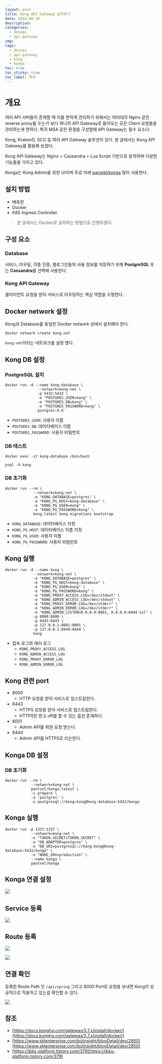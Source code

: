 ```yaml
---
layout: post
title: Kong API Gateway 설치하기
date: 2024-08-30
description: 
categories:
  - devops
  - api-gateway
img: 
tags:
  - devops
  - api-gateway
  - kong
  - konga
toc: true
toc_sticky: true
toc_label: 목차
---
```

# 개요

여러 API 서버들이 존재할 때 이를 편하게 관리하기 위해서는 여러대의 Nginx 같은 reverse proxy를 두는거 보다 하나의 API Gateway로 들어오는 모든 Client 요청들을 관리하는게 편하다. 특히 MSA 같은 환경을 구성할때 API Gateway는 필수 요소다.

Kong, KrakenD, SCG 등 여러 API Gateway 솔루션이 있다. 본 글에서는 Kong API Gateway를 활용해 보겠다.

Kong API Gateway는 Nginx + Cassandra + Lua Script 기반으로 동작하며 다양한 기능들을 가지고 있다.

Konga는 Kong Admin을 위한 UI이며 주로 아래 [panstel/konga](https://github.com/pantsel/konga) 많이 사용한다.

## 설치 방법

- 배포판
- Docker
- K8S Ingress Controller

> 본 글에서는 Docker로 설치하는 방법으로 진행하겠다.

## 구성 요소

### Database

서비스, 라우팅, 각종 인증, 플로그인들의 사용 정보를 저장하기 위해 **PostgreSQL** 또는 **Cassandra**를 선택해 사용한다.

### Kong API Gateway

클라이언트 요청을 받아 서비스로 라우팅하는 핵심 역할을 수행한다.

## Docker network 설정

Kong과 Database를 동일한 Docker network 상에서 설치해야 한다.

```
docker network create kong-net
```

`kong-net`이라는 네트워크를 설정 했다.


## Kong DB 설정

### PostgreSQL 설치

```
docker run -d --name kong-database \
               --network=kong-net \
               -p 5432:5432 \
               -e "POSTGRES_USER=kong" \
               -e "POSTGRES_DB=kong" \
               -e "POSTGRES_PASSWORD=kong" \
               postgres:9.6
```

- `POSTGRES_USER`: 사용자 이름
- `POSTGRES_DB`: 데이터베이스 이름
- `POSTGRES_PASSWORD`: 사용자 비밀번호

### DB 테스트

```
docker exec -it kong-database /bin/bash

psql -U kong
```

### DB 초기화

```
docker run --rm \
		     --network=kong-net \
		     -e "KONG_DATABASE=postgres" \
		     -e "KONG_PG_HOST=kong-database" \
		     -e "KONG_PG_USER=kong" \
		     -e "KONG_PG_PASSWORD=kong" \
		     kong:latest kong migrations bootstrap
```

- `KONG_DATABASE`: 데이터베이스 지정
- `KONG_PG_HOST`: 데이터베이스 이름 지정
- `KONG_PG_USER`: 사용자 이름
- `KONG_PG_PASSWORD`: 사용자 비밀번호

## Kong 실행

```
docker run -d --name kong \
		     --network=kong-net \
		     -e "KONG_DATABASE=postgres" \
		     -e "KONG_PG_HOST=kong-database" \
		     -e "KONG_PG_USER=kong" \
		     -e "KONG_PG_PASSWORD=kong" \
		     -e "KONG_PROXY_ACCESS_LOG=/dev/stdout" \
		     -e "KONG_ADMIN_ACCESS_LOG=/dev/stdout" \
		     -e "KONG_PROXY_ERROR_LOG=/dev/stderr" \
		     -e "KONG_ADMIN_ERROR_LOG=/dev/stderr" \
		     -e "KONG_ADMIN_LISTEN=0.0.0.0:8001, 0.0.0.0:8444 ssl" \
		     -p 8000:8000 \
		     -p 8443:8443 \
		     -p 127.0.0.1:8001:8001 \
		     -p 127.0.0.1:8444:8444 \
		     kong
```

- 접속 로그와 에러 로그
	- `KONG_PROXY_ACCESS_LOG`
	- `KONG_ADMIN_ACCESS_LOG`
	- `KONG_PROXY_ERROR_LOG`
	- `KONG_ADMIN_ERROR_LOG`

## Kong 관련 port

- 8000
	- HTTP 요청을 받아 서비스로 업스트림한다.
- 8443
	- HTTPS 요청을 받아 서비스로 업스트림한다.
	- HTTPS만 받고 off를 할 수 있는 옵션 존재하다.
- 8001
	- Admin API를 위한 요청 받는다.
- 8444
	- Admin API를 HTTPS로 리슨한다.

## Konga DB 설정

### DB 초기화

```
docker run --rm \
			--network=kong-net \
			pantsel/konga:latest \
			-c prepare \
			-a 'postgres' \
			-u postgresql://kong:kong@kong-database:5432/konga
```

## Konga 실행

```
docker run -p 1337:1337 \
			--network=kong-net \
			-e "TOKEN_SECRET=TOKEN_SECRET" \
			-e "DB_ADAPTER=postgres" \
			-e "DB_URI=postgresql://kong:kong@kong-database:5432/konga" \
			-e "NODE_ENV=production" \
			--name konga \
			pantsel/konga
```

## Konga 연결 설정

![](../../assets/img/2024/08/30-1.png)
![]()

## Service 등록

![](../../assets/img/2024/08/30-2.png)

## Route 등록

![](../../assets/img/2024/08/30-3.png)

![](../../assets/img/2024/08/30-4.png)

## 연결 확인

등록한 Route Path 인 `/api/spring` 그리고 8000 Port로 요청을 보내면 Kong이 성공적으로 작용하고 있는걸 확인할 수 있다.

![](../../assets/img/2024/08/30-5.png)

## 참조

- [https://docs.konghq.com/gateway/3.7.x/install/docker/](https://docs.konghq.com/gateway/3.7.x/install/docker/)
- [https://www.sktenterprise.com/bizInsight/blogDetail/dev/2850](https://www.sktenterprise.com/bizInsight/blogDetail/dev/2850)
- [https://ibks-platform.tistory.com/379](https://ibks-platform.tistory.com/379)